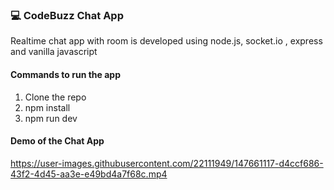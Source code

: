### :computer: CodeBuzz Chat App
 Realtime chat app with room is developed using node.js, socket.io , express and vanilla javascript
#### Commands to run the app
1. Clone the repo
2. npm install 
3. npm run dev
#### Demo of the Chat App
https://user-images.githubusercontent.com/22111949/147661117-d4ccf686-43f2-4d45-aa3e-e49bd4a7f68c.mp4


